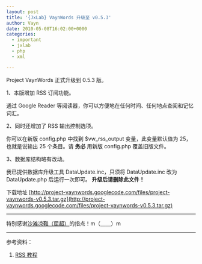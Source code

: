```yaml
---
layout: post
title: '{JxLab} VaynWords 升级至 v0.5.3'
author: Vayn
date: 2010-05-08T16:02:00+0000
categories:
  - important
  - jxlab
  - php
  - xml

---
```


Project VaynWords 正式升级到 0.5.3 版。

1、本版增加 RSS 订阅功能。

通过 Google Reader 等阅读器，你可以方便地在任何时间、任何地点查阅和记忆词汇。

2、同时还增加了 RSS 输出控制选项。

你可以在新版 config.php 中找到 $vw_rss_output 变量，此变量默认值为 25，也就是说输出 25 个条目。请 __务必__ 用新版 config.php 覆盖旧版文件。

3、数据库结构略有改动。

我已提供数据库升级工具 DataUpdate.inc，只须将 DataUpdate.inc 改为 DataUpdate.php 后运行一次即可。 __升级后请删除此文件！__

下载地址 [http://project-vaynwords.googlecode.com/files/project-vaynwords-v0.5.3.tar.gz](http://project-vaynwords.googlecode.com/files/project-vaynwords-v0.5.3.tar.gz)

---

特别感谢[沙滩凉鞋（屈超）](http://www.quchao.com/)的指点！m（＿＿）m

---

参考资料：

1. [RSS 教程](http://www.w3school.com.cn/rss/index.asp "RSS 教程")
